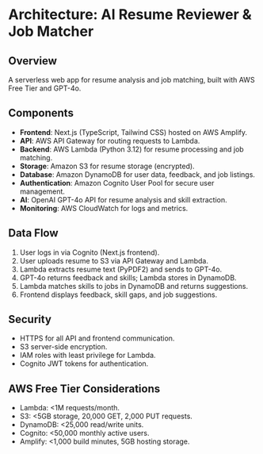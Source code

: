 # Architecture: AI Resume Reviewer & Job Matcher

## Overview
A serverless web app for resume analysis and job matching, built with AWS Free Tier and GPT-4o.

## Components
- **Frontend**: Next.js (TypeScript, Tailwind CSS) hosted on AWS Amplify.
- **API**: AWS API Gateway for routing requests to Lambda.
- **Backend**: AWS Lambda (Python 3.12) for resume processing and job matching.
- **Storage**: Amazon S3 for resume storage (encrypted).
- **Database**: Amazon DynamoDB for user data, feedback, and job listings.
- **Authentication**: Amazon Cognito User Pool for secure user management.
- **AI**: OpenAI GPT-4o API for resume analysis and skill extraction.
- **Monitoring**: AWS CloudWatch for logs and metrics.

## Data Flow
1. User logs in via Cognito (Next.js frontend).
2. User uploads resume to S3 via API Gateway and Lambda.
3. Lambda extracts resume text (PyPDF2) and sends to GPT-4o.
4. GPT-4o returns feedback and skills; Lambda stores in DynamoDB.
5. Lambda matches skills to jobs in DynamoDB and returns suggestions.
6. Frontend displays feedback, skill gaps, and job suggestions.

## Security
- HTTPS for all API and frontend communication.
- S3 server-side encryption.
- IAM roles with least privilege for Lambda.
- Cognito JWT tokens for authentication.

## AWS Free Tier Considerations
- Lambda: <1M requests/month.
- S3: <5GB storage, 20,000 GET, 2,000 PUT requests.
- DynamoDB: <25,000 read/write units.
- Cognito: <50,000 monthly active users.
- Amplify: <1,000 build minutes, 5GB hosting storage.
